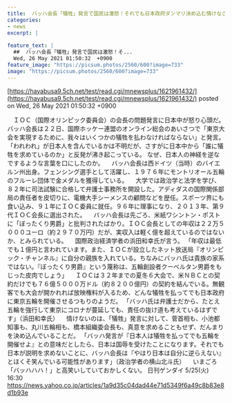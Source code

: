 ```yaml
---
title:  バッハ会長「犠牲」発言で国民は激怒！それでも日本政府ダンマリ決め込む情けなさ  
categories:
- news
excerpt: |
  
feature_text: |
  ##  バッハ会長「犠牲」発言で国民は激怒！そ...
  Wed, 26 May 2021 01:50:32  +0900
feature_image: "https://picsum.photos/2560/600?image=733"
image: "https://picsum.photos/2560/600?image=733"
---
```


[https://hayabusa9.5ch.net/test/read.cgi/mnewsplus/1621961432/](https://hayabusa9.5ch.net/test/read.cgi/mnewsplus/1621961432/)
posted on Wed, 26 May 2021 01:50:32  +0900

<!--more-->

　ＩＯＣ（国際オリンピック委員会）の会長の問題発言に日本中が怒り心頭だ。バッハ会長は２２日、国際ホッケー連盟のオンライン総会のあいさつで「東京大会を実現するために、我々はいくつかの犠牲を払わなければならない」と発言。「われわれ」が日本人を含んでいるかは不明だが、さすがに日本中から「誰に犠牲を求めているのか」と反発が沸き起こっている。 なぜ、日本人の神経を逆なでするような言葉を口にしたのか。 　バッハ会長は西ドイツ（当時）のバイエルン州出身。フェンシング選手として活躍し、１９７６年にモントリオール五輪のフルーレ団体で金メダルを獲得している。 　大学では政治学と法学を学び、８２年に司法試験に合格して弁護士事務所を開設した。アディダスの国際関係部局の責任者を皮切りに、電機大手シーメンスの顧問などを歴任。スポーツ界にも食い込み、９１年にＩＯＣ委員に就任。９６年に理事になり、２０１３年、第９代ＩＯＣ会長に選出された。 　バッハ会長は先ごろ、米紙ワシントン・ポストに「ぼったくり男爵」と批判されたばかり。ＩＯＣ会長としての年収は２２万５０００ユーロ（約２９７０万円）だが、実収入は軽く億を超えているのではないか、とみられている。 　国際政治経済学者の浜田和幸氏が言う。 「年収は最低でも１億円と言われています。また、ＩＯＣが設立したネット放送局『オリンピック・チャンネル』に自分の親族を入れている。ちなみにバッハ氏は貴族の家系ではない。『ぼったくり男爵』という蔑称は、五輪創設者クーベルタン男爵をもじった皮肉でしょう」 　ＩＯＣは３２年までの夏冬６大会で、米ＮＢＣとの契約だけでも７６億５０００万ドル（約８２００億円）の契約を結んでいる。無観客でも大会が開かれれば放映権料が入るため、どんな犠牲を払ってでも日本政府に東京五輪を開催させるつもりのようだ。 「バッハ氏は弁護士だから、たとえ五輪を強行して東京にコロナが蔓延しても、責任の抜け道も考えているはずです」（浜田和幸氏） 　情けないのは、「犠牲」発言に対して、菅首相も、小池都知事も、丸川五輪相も、橋本組織委会長も、真意を求めることもせず、だんまりを決め込んでいることだ。 「バッハ発言が『日本人は犠牲を払ってでも五輪を開催せよ』との意味だとしたら、日本は国辱を受けたことになります。それでも日本が説明を求めないことに、バッハ会長は『やはり日本は自分に逆らえない』とほくそ笑んでいる可能性があります」（政治学者の横山北斗氏） 　いまごろ「バッハハハ！」と高笑いしていておかしくない。 日刊ゲンダイ 5/25(火) 16:30 https://news.yahoo.co.jp/articles/1a9d35c04dad44e71d5349f6a49c8b83e8d1b93e
